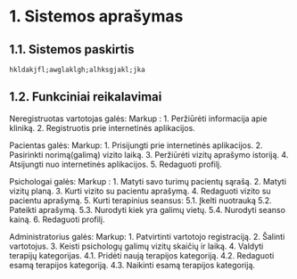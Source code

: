 # 1.	Sistemos aprašymas

  ## 1.1.	Sistemos paskirtis

    hkldakjfl;awglaklgh;alhksgjakl;jka

  ## 1.2.	Funkciniai reikalavimai

  Neregistruotas vartotojas galės:
    Markup : 1.	Peržiūrėti informacija apie kliniką.
             2.	Registruotis prie internetinės aplikacijos.
  
  Pacientas galės:
    Markup: 1.	Prisijungti prie internetinės aplikacijos.
            2.	Pasirinkti norimą(galimą) vizito laiką.
            3.	Peržiūrėti vizitų aprašymo istoriją.
            4.	Atsijungti nuo internetinės aplikacijos.
            5.	Redaguoti profilį.
          
  Psichologai galės:
    Markup : 1.	Matyti savo turimų pacientų sąrašą.
             2.	Matyti vizitų planą.
             3.	Kurti vizito su pacientu aprašymą.
             4.	Redaguoti vizito su pacientu aprašymą.
             5.	Kurti terapinius seansus:
               5.1.	Įkelti nuotrauką
               5.2.	Pateikti aprašymą.
               5.3.	Nurodyti kiek yra galimų vietų.
               5.4.	Nurodyti seanso kainą.
             6.	Redaguoti profilį.
  
  Administratorius galės:
    Markup: 1.	Patvirtinti vartotojo registraciją.
            2.	Šalinti vartotojus.
            3.	Keisti psichologų galimų vizitų skaičių ir laiką.
            4.	Valdyti terapijų kategorijas.
              4.1.	Pridėti naują terapijos kategoriją.
              4.2.	Redaguoti esamą terapijos kategoriją.
              4.3.	Naikinti esamą terapijos kategoriją.
